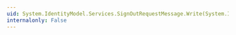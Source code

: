 ```yaml
---
uid: System.IdentityModel.Services.SignOutRequestMessage.Write(System.IO.TextWriter)
internalonly: False
---
```

